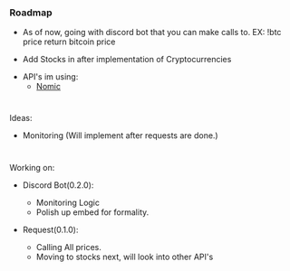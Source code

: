 ### Roadmap

- As of now, going with discord bot that you can make calls to. EX: !btc price return bitcoin price

- Add Stocks in after implementation of Cryptocurrencies

* API's im using:
  - [Nomic](https://p.nomics.com/cryptocurrency-bitcoin-api)

#

Ideas:

- Monitoring (Will implement after requests are done.)

#

Working on:

- Discord Bot(0.2.0):

  - Monitoring Logic
  - Polish up embed for formality.

- Request(0.1.0):
  - Calling All prices.
  - Moving to stocks next, will look into other API's

#
